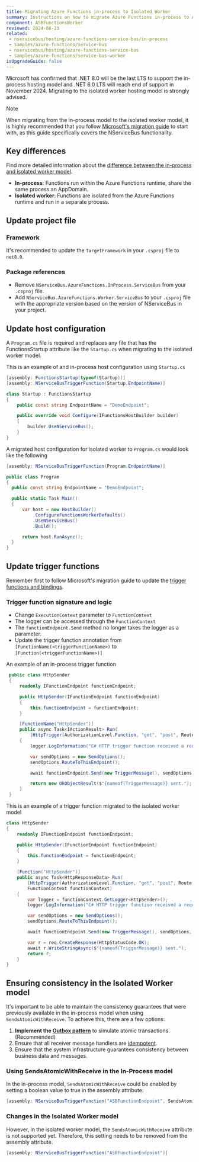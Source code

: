 ```yaml
---
title: Migrating Azure Functions in-process to Isolated Worker
summary: Instructions on how to migrate Azure Functions in-process to Azure Functions Isolated Worker
component: ASBFunctionsWorker
reviewed: 2024-08-23
related:
 - nservicebus/hosting/azure-functions-service-bus/in-process
 - samples/azure-functions/service-bus
 - nservicebus/hosting/azure-functions-service-bus
 - samples/azure-functions/service-bus-worker
isUpgradeGuide: false
---
```


Microsoft has confirmed that .NET 8.0 will be the last LTS to support the in-process hosting model and .NET 6.0 LTS will reach end of support in November 2024. Migrating to the isolated worker hosting model is strongly advised.

> [!NOTE]
> When migrating from the in-process model to the isolated worker model, it is highly recommended that you follow [Microsoft's migration guide](https://learn.microsoft.com/en-us/azure/azure-functions/migrate-dotnet-to-isolated-model?tabs=net8) to start with, as this guide specifically covers the NServiceBus functionality.

## Key differences

Find more detailed information about the [difference between the in-process and isolated worker model](https://learn.microsoft.com/en-us/azure/azure-functions/dotnet-isolated-in-process-differences).

- **In-process**: Functions run within the Azure Functions runtime, share the same process an AppDomain.
- **Isolated worker**: Functions are isolated from the Azure Functions runtime and run in a separate process.

## Update project file

### Framework

It's recommended to update the `TargetFramework` in your `.csproj` file to `net8.0`.

### Package references

- Remove `NServiceBus.AzureFunctions.InProcess.ServiceBus` from your `.csproj` file.
- Add `NServiceBus.AzureFunctions.Worker.ServiceBus` to your `.csproj` file with the appropriate version based on the version of NServiceBus in your project.

## Update host configuration

A `Program.cs` file is required and replaces any file that has the FunctionsStartup attribute like the `Startup.cs` when migrating to the isolated worker model.

This is an example of and in-process host configuration using `Startup.cs`

```csharp
[assembly: FunctionsStartup(typeof(Startup))]
[assembly: NServiceBusTriggerFunction(Startup.EndpointName)]

class Startup : FunctionsStartup
{
    public const string EndpointName = "DemoEndpoint";

    public override void Configure(IFunctionsHostBuilder builder)
    {
        builder.UseNServiceBus();
    }
}
```

A migrated host configuration for isolated worker to `Program.cs` would look like the following

```csharp
[assembly: NServiceBusTriggerFunction(Program.EndpointName)]

public class Program
{
  public const string EndpointName = "DemoEndpoint";

  public static Task Main()
  {
      var host = new HostBuilder()
          .ConfigureFunctionsWorkerDefaults()
          .UseNServiceBus()
          .Build();

      return host.RunAsync();
  }
}
```

## Update trigger functions

Remember first to follow Microsoft's migration guide to update the [trigger functions and bindings](https://learn.microsoft.com/en-us/azure/azure-functions/migrate-dotnet-to-isolated-model?tabs=net8#trigger-and-binding-changes).

### Trigger function signature and logic

- Change `ExecutionContext` parameter to `FunctionContext`
- The logger can be accessed through the `FunctionContext`
- The `functionEndpoint.Send` method no longer takes the logger as a parameter.
- Update the trigger function annotation from `[FunctionName(<triggerFunctionName>)` to `[Function(<triggerFunctionName>)]`

An example of an in-process trigger function

```csharp
 public class HttpSender
 {
     readonly IFunctionEndpoint functionEndpoint;

     public HttpSender(IFunctionEndpoint functionEndpoint)
     {
         this.functionEndpoint = functionEndpoint;
     }

     [FunctionName("HttpSender")]
     public async Task<IActionResult> Run(
         [HttpTrigger(AuthorizationLevel.Function, "get", "post", Route = null)] HttpRequest request, ExecutionContext executionContext, ILogger logger)
     {
         logger.LogInformation("C# HTTP trigger function received a request.");

         var sendOptions = new SendOptions();
         sendOptions.RouteToThisEndpoint();

         await functionEndpoint.Send(new TriggerMessage(), sendOptions, executionContext, logger);

         return new OkObjectResult($"{nameof(TriggerMessage)} sent.");
     }
 }
```

This is an example of a trigger function migrated to the isolated worker model

```csharp
class HttpSender
{
    readonly IFunctionEndpoint functionEndpoint;

    public HttpSender(IFunctionEndpoint functionEndpoint)
    {
        this.functionEndpoint = functionEndpoint;
    }

    [Function("HttpSender")]
    public async Task<HttpResponseData> Run(
        [HttpTrigger(AuthorizationLevel.Function, "get", "post", Route = null)] HttpRequestData req,
        FunctionContext functionContext)
    {
        var logger = functionContext.GetLogger<HttpSender>();
        logger.LogInformation("C# HTTP trigger function received a request.");

        var sendOptions = new SendOptions();
        sendOptions.RouteToThisEndpoint();

        await functionEndpoint.Send(new TriggerMessage(), sendOptions, functionContext);

        var r = req.CreateResponse(HttpStatusCode.OK);
        await r.WriteStringAsync($"{nameof(TriggerMessage)} sent.");
        return r;
    }
}
```

## Ensuring consistency in the Isolated Worker model

It's important to be able to maintain the consistency guarantees that were previously available in the in-process model when using `SendsAtomicWithReceive`.  To achieve this, there are a few options:

1. **Implement the [Outbox pattern](/architecture/consistency.md#transactions-outbox-pattern)** to simulate atomic transactions. (Recommended)
2. Ensure that all receiver message handlers are [idempotent](/architecture/consistency.md#idempotency).
3. Ensure that the system infrastructure guarantees consistency between business data and messages.

### Using SendsAtomicWithReceive in the In-Process model

In the in-process model, `SendsAtomicWithReceive` could be enabled by setting a boolean value to true in the assembly attribute:

```csharp
[assembly: NServiceBusTriggerFunction("ASBFunctionEndpoint", SendsAtomicWithReceive = true)]
```

### Changes in the Isolated Worker model

However, in the isolated worker model, the `SendsAtomicWithReceive` attribute is not supported yet.  Therefore, this setting needs to be removed from the assembly attribute.

```csharp
[assembly: NServiceBusTriggerFunction("ASBFunctionEndpoint")]
```